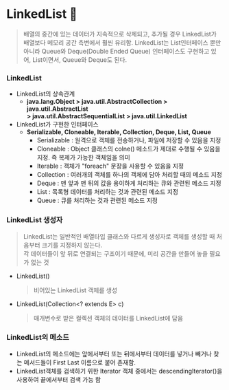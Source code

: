 # LinkedList 📌
> 배열의 중간에 있는 데이터가 지속적으로 삭제되고, 추가될 경우 LinkedList가 배열보다 메모리 공간 측변에서 훨씬 유리함.
> LinkedList는 List인터페이스 뿐만 아니라 Queue와 Deque(Double Ended Queue) 인터페이스도 구현하고 있어,
> List이면서, Queue와 Deque도 된다.

### LinkedList
* LinkedList의 상속관계
  * **java.lang.Object > java.util.AbstractCollection<E> > java.util.AbstractList<E>**   
    **> java.util.AbstractSequentialList<E> > java.util.LinkedList<E>**
* LinkedList가 구현한 인터페이스
  * **Serializable, Cloneable, Iterable, Collection, Deque, List, Queue**
    * Serializable : 원격으로 객체를 전송하거나, 파일에 저장할 수 있음을 지정
    * Cloneable : Object 클래스의 colne() 메소드가 제대로 수행될 수 있음을 지정. 즉 복제가 가능한 객체임을 의미
    * Iterable<E> : 객체가 "foreach" 문장을 사용할 수 있음을 지정
    * Collection<E> : 여러개의 객체를 하나의 객체에 담아 처리할 때의 메소드 지정
    * Deque<E> : 맨 앞과 맨 뒤의 값을 용이하게 처리하는 큐와 관련된 메소드 지정
    * List<E> : 목록형 데이터를 처리하는 것과 관련된 메소드 지정
    * Queue<E> : 큐를 처리하는 것과 관련된 메소드 지정

### LinkedList 생성자
> LinkedList는 일반적인 배열타입 클래스와 다르게 생성자로 객체를 생성할 때 처음부터 크기를 지정하지 않는다.   
> 각 데이터들이 앞 뒤로 연결되는 구조이기 때문에, 미리 공간을 만들어 놓을 필요가 없는 것
  * LinkedList()
    > 비어있는 LinkedList 객체를 생성
  * LinkedList(Collection<? extends E> c)
    > 매개변수로 받은 컬렉션 객체의 데이터를 LinkedList에 담음

### LinkedList의 메소드
* LinkedList의 메소드에는 앞에서부터 또는 뒤에서부터 데이터를 넣거나 빼거나 찾는 메서드들이 First Last 이름으로 붙어 존재함.
* LinkedList객체를 검색하기 위한 Iterator 객체 중에서는 descendingIterator()을 사용하여 끝에서부터 검색 가능 함
